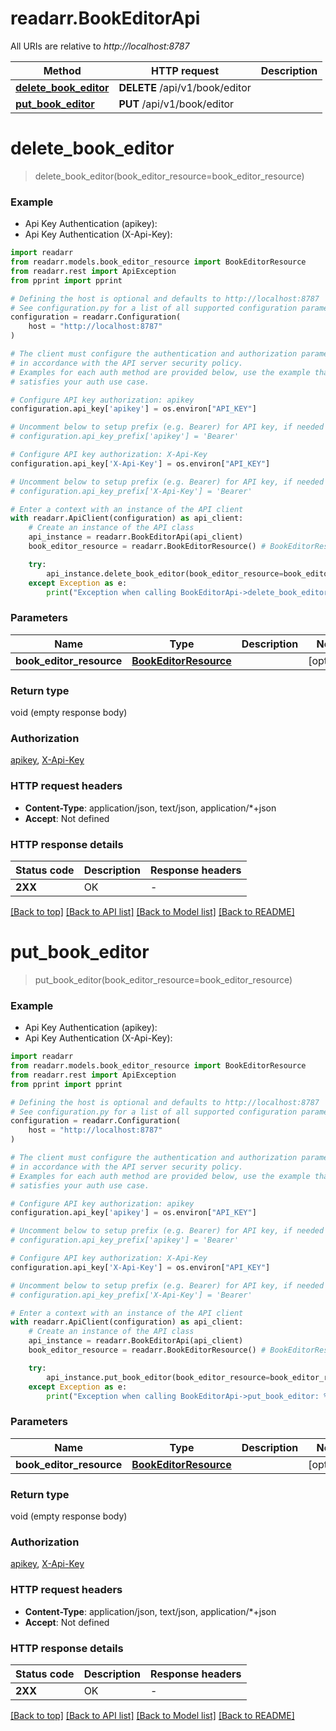 # readarr.BookEditorApi

All URIs are relative to *http://localhost:8787*

Method | HTTP request | Description
------------- | ------------- | -------------
[**delete_book_editor**](BookEditorApi.md#delete_book_editor) | **DELETE** /api/v1/book/editor | 
[**put_book_editor**](BookEditorApi.md#put_book_editor) | **PUT** /api/v1/book/editor | 


# **delete_book_editor**
> delete_book_editor(book_editor_resource=book_editor_resource)



### Example

* Api Key Authentication (apikey):
* Api Key Authentication (X-Api-Key):

```python
import readarr
from readarr.models.book_editor_resource import BookEditorResource
from readarr.rest import ApiException
from pprint import pprint

# Defining the host is optional and defaults to http://localhost:8787
# See configuration.py for a list of all supported configuration parameters.
configuration = readarr.Configuration(
    host = "http://localhost:8787"
)

# The client must configure the authentication and authorization parameters
# in accordance with the API server security policy.
# Examples for each auth method are provided below, use the example that
# satisfies your auth use case.

# Configure API key authorization: apikey
configuration.api_key['apikey'] = os.environ["API_KEY"]

# Uncomment below to setup prefix (e.g. Bearer) for API key, if needed
# configuration.api_key_prefix['apikey'] = 'Bearer'

# Configure API key authorization: X-Api-Key
configuration.api_key['X-Api-Key'] = os.environ["API_KEY"]

# Uncomment below to setup prefix (e.g. Bearer) for API key, if needed
# configuration.api_key_prefix['X-Api-Key'] = 'Bearer'

# Enter a context with an instance of the API client
with readarr.ApiClient(configuration) as api_client:
    # Create an instance of the API class
    api_instance = readarr.BookEditorApi(api_client)
    book_editor_resource = readarr.BookEditorResource() # BookEditorResource |  (optional)

    try:
        api_instance.delete_book_editor(book_editor_resource=book_editor_resource)
    except Exception as e:
        print("Exception when calling BookEditorApi->delete_book_editor: %s\n" % e)
```



### Parameters


Name | Type | Description  | Notes
------------- | ------------- | ------------- | -------------
 **book_editor_resource** | [**BookEditorResource**](BookEditorResource.md)|  | [optional] 

### Return type

void (empty response body)

### Authorization

[apikey](../README.md#apikey), [X-Api-Key](../README.md#X-Api-Key)

### HTTP request headers

 - **Content-Type**: application/json, text/json, application/*+json
 - **Accept**: Not defined

### HTTP response details

| Status code | Description | Response headers |
|-------------|-------------|------------------|
**2XX** | OK |  -  |

[[Back to top]](#) [[Back to API list]](../README.md#documentation-for-api-endpoints) [[Back to Model list]](../README.md#documentation-for-models) [[Back to README]](../README.md)

# **put_book_editor**
> put_book_editor(book_editor_resource=book_editor_resource)



### Example

* Api Key Authentication (apikey):
* Api Key Authentication (X-Api-Key):

```python
import readarr
from readarr.models.book_editor_resource import BookEditorResource
from readarr.rest import ApiException
from pprint import pprint

# Defining the host is optional and defaults to http://localhost:8787
# See configuration.py for a list of all supported configuration parameters.
configuration = readarr.Configuration(
    host = "http://localhost:8787"
)

# The client must configure the authentication and authorization parameters
# in accordance with the API server security policy.
# Examples for each auth method are provided below, use the example that
# satisfies your auth use case.

# Configure API key authorization: apikey
configuration.api_key['apikey'] = os.environ["API_KEY"]

# Uncomment below to setup prefix (e.g. Bearer) for API key, if needed
# configuration.api_key_prefix['apikey'] = 'Bearer'

# Configure API key authorization: X-Api-Key
configuration.api_key['X-Api-Key'] = os.environ["API_KEY"]

# Uncomment below to setup prefix (e.g. Bearer) for API key, if needed
# configuration.api_key_prefix['X-Api-Key'] = 'Bearer'

# Enter a context with an instance of the API client
with readarr.ApiClient(configuration) as api_client:
    # Create an instance of the API class
    api_instance = readarr.BookEditorApi(api_client)
    book_editor_resource = readarr.BookEditorResource() # BookEditorResource |  (optional)

    try:
        api_instance.put_book_editor(book_editor_resource=book_editor_resource)
    except Exception as e:
        print("Exception when calling BookEditorApi->put_book_editor: %s\n" % e)
```



### Parameters


Name | Type | Description  | Notes
------------- | ------------- | ------------- | -------------
 **book_editor_resource** | [**BookEditorResource**](BookEditorResource.md)|  | [optional] 

### Return type

void (empty response body)

### Authorization

[apikey](../README.md#apikey), [X-Api-Key](../README.md#X-Api-Key)

### HTTP request headers

 - **Content-Type**: application/json, text/json, application/*+json
 - **Accept**: Not defined

### HTTP response details

| Status code | Description | Response headers |
|-------------|-------------|------------------|
**2XX** | OK |  -  |

[[Back to top]](#) [[Back to API list]](../README.md#documentation-for-api-endpoints) [[Back to Model list]](../README.md#documentation-for-models) [[Back to README]](../README.md)


